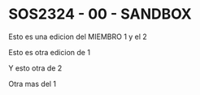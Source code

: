 # SOS2324 - 00 - SANDBOX

Esto es una edicion del MIEMBRO 1 y el 2

Esto es otra edicion de 1

Y esto otra de 2

Otra mas del 1